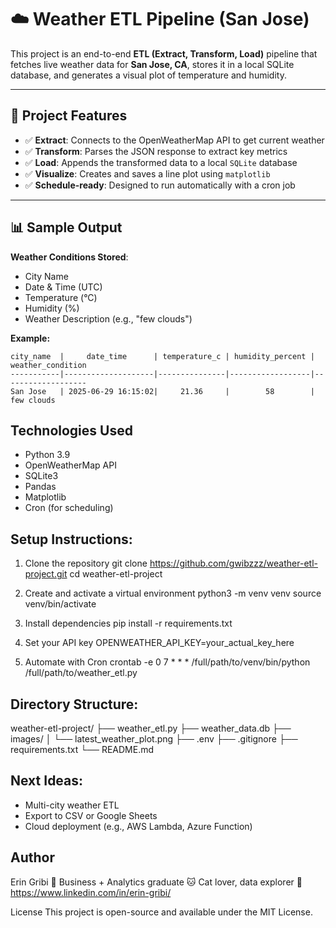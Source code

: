 # ☁️ Weather ETL Pipeline (San Jose)

This project is an end-to-end **ETL (Extract, Transform, Load)** pipeline that fetches live weather data for **San Jose, CA**, stores it in a local SQLite database, and generates a visual plot of temperature and humidity.

---

## 📌 Project Features

- ✅ **Extract**: Connects to the OpenWeatherMap API to get current weather
- ✅ **Transform**: Parses the JSON response to extract key metrics
- ✅ **Load**: Appends the transformed data to a local `SQLite` database
- ✅ **Visualize**: Creates and saves a line plot using `matplotlib`
- ✅ **Schedule-ready**: Designed to run automatically with a cron job

---

## 📊 Sample Output

**Weather Conditions Stored**:
- City Name
- Date & Time (UTC)
- Temperature (°C)
- Humidity (%)
- Weather Description (e.g., "few clouds")

**Example:**

```text
city_name  |     date_time      | temperature_c | humidity_percent | weather_condition
-----------|--------------------|---------------|------------------|-------------------
San Jose   | 2025-06-29 16:15:02|     21.36     |        58        |    few clouds
```

## Technologies Used
- Python 3.9
- OpenWeatherMap API
- SQLite3
- Pandas
- Matplotlib
- Cron (for scheduling)


## Setup Instructions:
1. Clone the repository
git clone https://github.com/gwibzzz/weather-etl-project.git
cd weather-etl-project

2. Create and activate a virtual environment
python3 -m venv venv
source venv/bin/activate

3. Install dependencies
pip install -r requirements.txt

4. Set your API key
OPENWEATHER_API_KEY=your_actual_key_here

5. Automate with Cron
crontab -e
0 7 * * * /full/path/to/venv/bin/python /full/path/to/weather_etl.py


## Directory Structure:
weather-etl-project/
├── weather_etl.py
├── weather_data.db
├── images/
│   └── latest_weather_plot.png
├── .env
├── .gitignore
├── requirements.txt
└── README.md


## Next Ideas:
- Multi-city weather ETL
- Export to CSV or Google Sheets
- Cloud deployment (e.g., AWS Lambda, Azure Function)

## Author
Erin Gribi
📍 Business + Analytics graduate
🐱 Cat lover, data explorer
🌸 https://www.linkedin.com/in/erin-gribi/

License
This project is open-source and available under the MIT License.